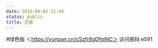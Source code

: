 ```yaml
---
date: 2016-06-01 11:44
status: public
title: 迅雷
---
```


#绿色版
＜https://yunpan.cn/cSzfr8gDfgiNC＞  访问密码 e591
